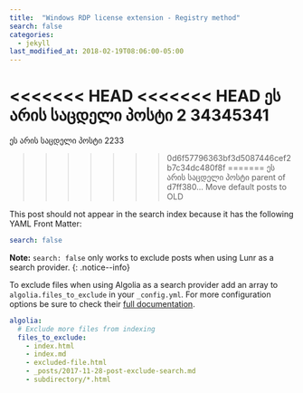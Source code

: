 ```yaml
---
title:  "Windows RDP license extension - Registry method"
search: false
categories: 
  - jekyll
last_modified_at: 2018-02-19T08:06:00-05:00
---
```


<<<<<<< HEAD
<<<<<<< HEAD
ეს არის საცდელი პოსტი 2 34345341
=======
ეს არის საცდელი პოსტი 2233
>>>>>>> 0d6f57796363bf3d5087446cef2b7c34dc480f8f
=======
ეს არის საცდელი პოსტი
>>>>>>> parent of d7ff380... Move default posts to OLD

This post should not appear in the search index because it has the following YAML Front Matter:

```yaml
search: false
```

**Note:** `search: false` only works to exclude posts when using Lunr as a search provider.
{: .notice--info}

To exclude files when using Algolia as a search provider add an array to `algolia.files_to_exclude` in your `_config.yml`. For more configuration options be sure to check their [full documentation](https://community.algolia.com/jekyll-algolia/options.html).

```yaml
algolia:
  # Exclude more files from indexing
  files_to_exclude:
    - index.html
    - index.md
    - excluded-file.html
    - _posts/2017-11-28-post-exclude-search.md
    - subdirectory/*.html
```
